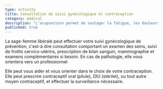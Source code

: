 ```yaml
---
type: activity
title: Consultation de suivi gynécologique et contraception
category: médical
description: "L‘acupuncture permet de soulager la fatigue, les douleurs, les troubles digestifs les troubles circulatoires et l'insomnie au cours de la grossesse."
published: true
---
```



La sage-femme libérale peut effectuer votre suivi gynécologique de prévention, c'est-à dire consultation comportant un examen des seins, suivi de frottis cervico-utérins, prescription de bilan sanguin, mammographie et examens complémentaires si besoin.
En cas de pathologie, elle vous orientera vers un professionnel 

Elle peut vous aider et vous orienter dans le choix de votre contraception. Elle peut prescrire contraceptif oral (pilule), DIU (stérilet), ou tout autre moyen contraceptif, et effectuer la surveillance nécessaire.
